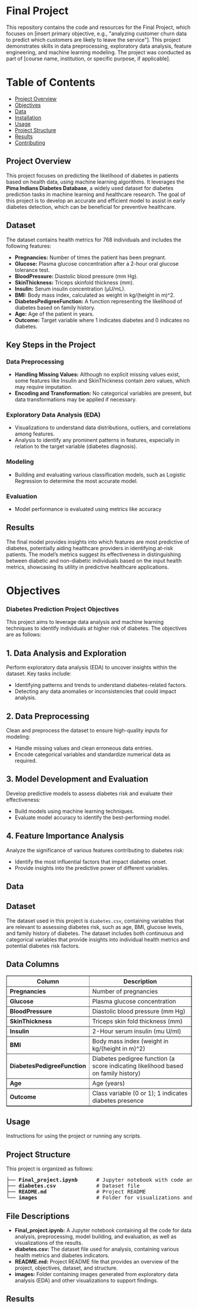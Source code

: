 <h1>Final Project</h1>
This repository contains the code and resources for the Final Project, which focuses on [insert primary objective, e.g., "analyzing customer churn data to predict which customers are likely to leave the service"]. This project demonstrates skills in data preprocessing, exploratory data analysis, feature engineering, and machine learning modeling. The project was conducted as part of [course name, institution, or specific purpose, if applicable].

<h1>Table of Contents</h1>
    <div class="toc">
        <ul>
            <li><a href="#overview">Project Overview</a></li>
            <li><a href="#objectives">Objectives</a></li>
            <li><a href="#data">Data</a></li>
            <li><a href="#installation">Installation</a></li>
            <li><a href="#usage">Usage</a></li>
            <li><a href="#structure">Project Structure</a></li>
            <li><a href="#results">Results</a></li>
            <li><a href="#contributing">Contributing</a></li>
        </ul>
    </div>
<div class="section" id="overview">
        <h2>Project Overview</h2>
        <p><p>This project focuses on predicting the likelihood of diabetes in patients based on health data, using machine learning algorithms. It leverages the <strong>Pima Indians Diabetes Database</strong>, a widely used dataset for diabetes prediction tasks in machine learning and healthcare research. The goal of this project is to develop an accurate and efficient model to assist in early diabetes detection, which can be beneficial for preventive healthcare.</p>

<h2>Dataset</h2>
<p>The dataset contains health metrics for 768 individuals and includes the following features:</p>
<ul>
    <li><strong>Pregnancies:</strong> Number of times the patient has been pregnant.</li>
    <li><strong>Glucose:</strong> Plasma glucose concentration after a 2-hour oral glucose tolerance test.</li>
    <li><strong>BloodPressure:</strong> Diastolic blood pressure (mm Hg).</li>
    <li><strong>SkinThickness:</strong> Triceps skinfold thickness (mm).</li>
    <li><strong>Insulin:</strong> Serum insulin concentration (μU/mL).</li>
    <li><strong>BMI:</strong> Body mass index, calculated as weight in kg/(height in m)^2.</li>
    <li><strong>DiabetesPedigreeFunction:</strong> A function representing the likelihood of diabetes based on family history.</li>
    <li><strong>Age:</strong> Age of the patient in years.</li>
    <li><strong>Outcome:</strong> Target variable where 1 indicates diabetes and 0 indicates no diabetes.</li>
</ul>

<h2>Key Steps in the Project</h2>

<h3>Data Preprocessing</h3>
<ul>
    <li><strong>Handling Missing Values:</strong> Although no explicit missing values exist, some features like Insulin and SkinThickness contain zero values, which may require imputation.</li>
    <li><strong>Encoding and Transformation:</strong> No categorical variables are present, but data transformations may be applied if necessary.</li>
</ul>

<h3>Exploratory Data Analysis (EDA)</h3>
<ul>
    <li>Visualizations to understand data distributions, outliers, and correlations among features.</li>
    <li>Analysis to identify any prominent patterns in features, especially in relation to the target variable (diabetes diagnosis).</li>
</ul>

<h3>Modeling</h3>
<ul>
    <li>Building and evaluating various classification models, such as Logistic Regression to determine the most accurate model.</li>
   
</ul>

<h3>Evaluation</h3>
<ul>
    <li>Model performance is evaluated using metrics like accuracy</li>
</ul>

<h2>Results</h2>
<p>The final model provides insights into which features are most predictive of diabetes, potentially aiding healthcare providers in identifying at-risk patients. The model’s metrics suggest its effectiveness in distinguishing between diabetic and non-diabetic individuals based on the input health metrics, showcasing its utility in predictive healthcare applications.</p>

</p>
    </div>
   <div class="section" id="objectives">
        <h1>Objectives</h1>
        <p><h3>Diabetes Prediction Project Objectives</h3>

<p>This project aims to leverage data analysis and machine learning techniques to identify individuals at higher risk of diabetes. The objectives are as follows:</p>

<h2>1. Data Analysis and Exploration</h2>
<p>Perform exploratory data analysis (EDA) to uncover insights within the dataset. Key tasks include:</p>
<ul>
  <li>Identifying patterns and trends to understand diabetes-related factors.</li>
  <li>Detecting any data anomalies or inconsistencies that could impact analysis.</li>
</ul>

<h2>2. Data Preprocessing</h2>
<p>Clean and preprocess the dataset to ensure high-quality inputs for modeling:</p>
<ul>
  <li>Handle missing values and clean erroneous data entries.</li>
  <li>Encode categorical variables and standardize numerical data as required.</li>
</ul>

<h2>3. Model Development and Evaluation</h2>
<p>Develop predictive models to assess diabetes risk and evaluate their effectiveness:</p>
<ul>
  <li>Build models using machine learning techniques.</li>
  <li>Evaluate model accuracy to identify the best-performing model.</li>
</ul>

<h2>4. Feature Importance Analysis</h2>
<p>Analyze the significance of various features contributing to diabetes risk:</p>
<ul>
  <li>Identify the most influential factors that impact diabetes onset.</li>
  <li>Provide insights into the predictive power of different variables.</li>
</ul>

</p>
    </div>

<div class="section" id="data">
        <h2>Data</h2>
        <p><h2>Dataset</h2>
<p>The dataset used in this project is <code>diabetes.csv</code>, containing variables that are relevant to assessing diabetes risk, such as age, BMI, glucose levels, and family history of diabetes. The dataset includes both continuous and categorical variables that provide insights into individual health metrics and potential diabetes risk factors.</p>

<h2>Data Columns</h2>
<table border="1" cellpadding="5" cellspacing="0">
  <tr>
    <th>Column</th>
    <th>Description</th>
  </tr>
  <tr>
    <td><strong>Pregnancies</strong></td>
    <td>Number of pregnancies</td>
  </tr>
  <tr>
    <td><strong>Glucose</strong></td>
    <td>Plasma glucose concentration</td>
  </tr>
  <tr>
    <td><strong>BloodPressure</strong></td>
    <td>Diastolic blood pressure (mm Hg)</td>
  </tr>
  <tr>
    <td><strong>SkinThickness</strong></td>
    <td>Triceps skin fold thickness (mm)</td>
  </tr>
  <tr>
    <td><strong>Insulin</strong></td>
    <td>2-Hour serum insulin (mu U/ml)</td>
  </tr>
  <tr>
    <td><strong>BMI</strong></td>
    <td>Body mass index (weight in kg/(height in m)^2)</td>
  </tr>
  <tr>
    <td><strong>DiabetesPedigreeFunction</strong></td>
    <td>Diabetes pedigree function (a score indicating likelihood based on family history)</td>
  </tr>
  <tr>
    <td><strong>Age</strong></td>
    <td>Age (years)</td>
  </tr>
  <tr>
    <td><strong>Outcome</strong></td>
    <td>Class variable (0 or 1); 1 indicates diabetes presence</td>
  </tr>
</table>
</p>
    </div>

<div class="section" id="usage">
        <h2>Usage</h2>
        <p>Instructions for using the project or running any scripts.</p>
    </div>

 <div class="section" id="structure">
        <h2>Project Structure</h2>
        <p><p>This project is organized as follows:</p>

<pre>
├── <strong>Final_project.ipynb</strong>      # Jupyter notebook with code and analysis
├── <strong>diabetes.csv</strong>             # Dataset file
├── <strong>README.md</strong>                # Project README
└── <strong>images</strong>                   # Folder for visualizations and EDA images
</pre>

<h2>File Descriptions</h2>
<ul>
  <li><strong>Final_project.ipynb:</strong> A Jupyter notebook containing all the code for data analysis, preprocessing, model building, and evaluation, as well as visualizations of the results.</li>
  <li><strong>diabetes.csv:</strong> The dataset file used for analysis, containing various health metrics and diabetes indicators.</li>
  <li><strong>README.md:</strong> Project README file that provides an overview of the project, objectives, dataset, and structure.</li>
  <li><strong>images:</strong> Folder containing images generated from exploratory data analysis (EDA) and other visualizations to support findings.</li>
</ul></p>
    </div>

 <div class="section" id="results">
        <h2>Results</h2>
        <p></p>
    </div>


